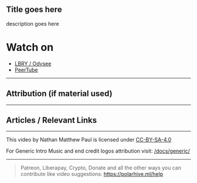 ## Title goes here
description goes here

# Watch on
- [LBRY / Odysee](https://odysee.com/@polarhive:e/)
- [PeerTube](https://peertube.social/videos/watch/)

---
## Attribution (if material used)

---
## Articles / Relevant Links

---
This video by Nathan Matthew Paul is licensed under [CC-BY-SA-4.0](https://creativecommons.org/licenses/by-sa/4.0/)

For Generic Intro Music and end credit logos attribution visit: [/docs/generic/](https://codeberg.org/polarhive/videos/src/branch/main/docs/generic/) 

---
> Patreon, Liberapay, Crypto, Donate and all the other ways you can contribute like video suggestions: https://polarhive.ml/help